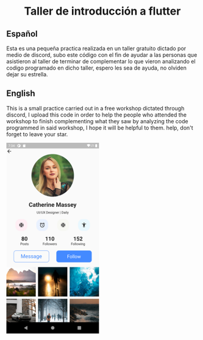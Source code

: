 <center>
    <h1>
        <b>Taller de introducción a flutter</b>
    </h1>
</center>

<h2>
    <b>Español</b>
</h2>

Esta es una pequeña practica realizada en un taller gratuito dictado por medio de discord, subo este código con el fin de ayudar a las personas que asistieron al taller de terminar de complementar lo que vieron analizando el codigo programado en dicho taller, espero les sea de ayuda, no olviden dejar su estrella.

<h2>
    <b>English</b>
</h2>

This is a small practice carried out in a free workshop dictated through discord, I upload this code in order to help the people who attended the workshop to finish complementing what they saw by analyzing the code programmed in said workshop, I hope it will be helpful to them. help, don't forget to leave your star.

<img src="assets/images/Screenshot_1612912252.png" alt="Profile Screen in flutter"
	title="Profile Screen in flutter" height="500" />

